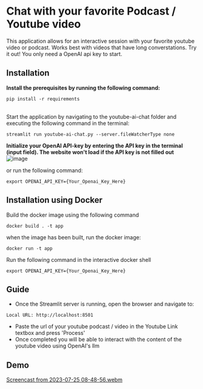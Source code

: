 # Chat with your favorite Podcast / Youtube video
This application allows for an interactive session with your favorite youtube video or podcast. 
Works best with videos that have long converstations. Try it out! You only need a OpenAI api key to start.


## Installation

**Install the prerequisites by running the following command:**

```
pip install -r requirements
```


<br>
Start the application by navigating to the youtube-ai-chat folder and executing the following command in the terminal:
<br>

```
streamlit run youtube-ai-chat.py --server.fileWatcherType none
```
**Initialize your OpenAI API-key by entering the API key in the terminal (input field). The website won't load if the API key is not filled out** <br>
![image](https://github.com/nikolaaswillaert/youtube-AI-chat/assets/106211266/e6c2b64a-6422-4324-9a98-7ec14ecbe006)

or run the following command:
```
export OPENAI_API_KEY={Your_Openai_Key_Here}
```

## Installation using Docker
Build the docker image using the following command
```
docker build . -t app
```
when the image has been built, run the docker image:
```
docker run -t app
```
Run the following command in the interactive docker shell
```
export OPENAI_API_KEY={Your_Openai_Key_Here}
```
## Guide
- Once the Streamlit server is running, open the browser and navigate to:
```
Local URL: http://localhost:8501
```
- Paste the url of your youtube podcast / video in the Youtube Link textbox and press 'Process'
- Once completed you will be able to interact with the content of the youtube video using OpenAI's llm


## Demo
[Screencast from 2023-07-25 08-48-56.webm](https://github.com/nikolaaswillaert/youtube-AI-chat/assets/106211266/eb7e5b31-afd7-4c5d-bc0a-f41102395c5b)
